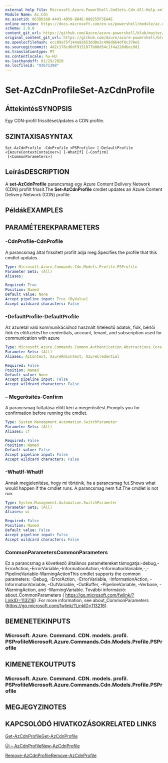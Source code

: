 ```yaml
---
external help file: Microsoft.Azure.PowerShell.Cmdlets.Cdn.dll-Help.xml
Module Name: Az.Cdn
ms.assetid: 863DD160-4443-4D50-804E-089255F3EA4E
online version: https://docs.microsoft.com/en-us/powershell/module/az.cdn/set-azcdnprofile
schema: 2.0.0
content_git_url: https://github.com/Azure/azure-powershell/blob/master/src/Cdn/Cdn/help/Set-AzCdnProfile.md
original_content_git_url: https://github.com/Azure/azure-powershell/blob/master/src/Cdn/Cdn/help/Set-AzCdnProfile.md
ms.openlocfilehash: ecc89a75f144a92653dd0e3c498d664df8c370e5
ms.sourcegitcommit: 4d2c178cd6df9151877b08d54c1f4a228dbec9d1
ms.translationtype: MT
ms.contentlocale: hu-HU
ms.lasthandoff: 01/29/2020
ms.locfileid: "93671398"
---
```

# <span data-ttu-id="67e9e-101">Set-AzCdnProfile</span><span class="sxs-lookup"><span data-stu-id="67e9e-101">Set-AzCdnProfile</span></span>

## <span data-ttu-id="67e9e-102">Áttekintés</span><span class="sxs-lookup"><span data-stu-id="67e9e-102">SYNOPSIS</span></span>
<span data-ttu-id="67e9e-103">Egy CDN-profil frissítése</span><span class="sxs-lookup"><span data-stu-id="67e9e-103">Updates a CDN profile.</span></span>

## <span data-ttu-id="67e9e-104">SZINTAXISA</span><span class="sxs-lookup"><span data-stu-id="67e9e-104">SYNTAX</span></span>

```
Set-AzCdnProfile -CdnProfile <PSProfile> [-DefaultProfile <IAzureContextContainer>] [-WhatIf] [-Confirm]
 [<CommonParameters>]
```

## <span data-ttu-id="67e9e-105">Leírás</span><span class="sxs-lookup"><span data-stu-id="67e9e-105">DESCRIPTION</span></span>
<span data-ttu-id="67e9e-106">A **set-AzCdnProfile** parancsmag egy Azure Content Delivery Network (CDN) profilt frissít.</span><span class="sxs-lookup"><span data-stu-id="67e9e-106">The **Set-AzCdnProfile** cmdlet updates an Azure Content Delivery Network (CDN) profile.</span></span>

## <span data-ttu-id="67e9e-107">Példák</span><span class="sxs-lookup"><span data-stu-id="67e9e-107">EXAMPLES</span></span>

## <span data-ttu-id="67e9e-108">PARAMÉTEREK</span><span class="sxs-lookup"><span data-stu-id="67e9e-108">PARAMETERS</span></span>

### <span data-ttu-id="67e9e-109">-CdnProfile</span><span class="sxs-lookup"><span data-stu-id="67e9e-109">-CdnProfile</span></span>
<span data-ttu-id="67e9e-110">A parancsmag által frissített profilt adja meg.</span><span class="sxs-lookup"><span data-stu-id="67e9e-110">Specifies the profile that this cmdlet updates.</span></span>

```yaml
Type: Microsoft.Azure.Commands.Cdn.Models.Profile.PSProfile
Parameter Sets: (All)
Aliases:

Required: True
Position: Named
Default value: None
Accept pipeline input: True (ByValue)
Accept wildcard characters: False
```

### <span data-ttu-id="67e9e-111">-DefaultProfile</span><span class="sxs-lookup"><span data-stu-id="67e9e-111">-DefaultProfile</span></span>
<span data-ttu-id="67e9e-112">Az azuretal való kommunikációhoz használt hitelesítő adatok, fiók, bérlői fiók és előfizetés</span><span class="sxs-lookup"><span data-stu-id="67e9e-112">The credentials, account, tenant, and subscription used for communication with azure</span></span>

```yaml
Type: Microsoft.Azure.Commands.Common.Authentication.Abstractions.Core.IAzureContextContainer
Parameter Sets: (All)
Aliases: AzContext, AzureRmContext, AzureCredential

Required: False
Position: Named
Default value: None
Accept pipeline input: False
Accept wildcard characters: False
```

### <span data-ttu-id="67e9e-113">– Megerősítés</span><span class="sxs-lookup"><span data-stu-id="67e9e-113">-Confirm</span></span>
<span data-ttu-id="67e9e-114">A parancsmag futtatása előtt kéri a megerősítést.</span><span class="sxs-lookup"><span data-stu-id="67e9e-114">Prompts you for confirmation before running the cmdlet.</span></span>

```yaml
Type: System.Management.Automation.SwitchParameter
Parameter Sets: (All)
Aliases: cf

Required: False
Position: Named
Default value: False
Accept pipeline input: False
Accept wildcard characters: False
```

### <span data-ttu-id="67e9e-115">-WhatIf</span><span class="sxs-lookup"><span data-stu-id="67e9e-115">-WhatIf</span></span>
<span data-ttu-id="67e9e-116">Annak megjelenítése, hogy mi történik, ha a parancsmag fut.</span><span class="sxs-lookup"><span data-stu-id="67e9e-116">Shows what would happen if the cmdlet runs.</span></span>
<span data-ttu-id="67e9e-117">A parancsmag nem fut.</span><span class="sxs-lookup"><span data-stu-id="67e9e-117">The cmdlet is not run.</span></span>

```yaml
Type: System.Management.Automation.SwitchParameter
Parameter Sets: (All)
Aliases: wi

Required: False
Position: Named
Default value: False
Accept pipeline input: False
Accept wildcard characters: False
```

### <span data-ttu-id="67e9e-118">CommonParameters</span><span class="sxs-lookup"><span data-stu-id="67e9e-118">CommonParameters</span></span>
<span data-ttu-id="67e9e-119">Ez a parancsmag a következő általános paramétereket támogatja:-debug,-ErrorAction,-ErrorVariable,-InformationAction,-InformationVariable,-,-PipelineVariable-WarningAction</span><span class="sxs-lookup"><span data-stu-id="67e9e-119">This cmdlet supports the common parameters: -Debug, -ErrorAction, -ErrorVariable, -InformationAction, -InformationVariable, -OutVariable, -OutBuffer, -PipelineVariable, -Verbose, -WarningAction, and -WarningVariable.</span></span> <span data-ttu-id="67e9e-120">További információ: about_CommonParameters ( https://go.microsoft.com/fwlink/?LinkID=113216) .</span><span class="sxs-lookup"><span data-stu-id="67e9e-120">For more information, see about_CommonParameters (https://go.microsoft.com/fwlink/?LinkID=113216).</span></span>

## <span data-ttu-id="67e9e-121">BEMENETEK</span><span class="sxs-lookup"><span data-stu-id="67e9e-121">INPUTS</span></span>

### <span data-ttu-id="67e9e-122">Microsoft. Azure. Command. CDN. models. profil. PSProfile</span><span class="sxs-lookup"><span data-stu-id="67e9e-122">Microsoft.Azure.Commands.Cdn.Models.Profile.PSProfile</span></span>

## <span data-ttu-id="67e9e-123">KIMENETEK</span><span class="sxs-lookup"><span data-stu-id="67e9e-123">OUTPUTS</span></span>

### <span data-ttu-id="67e9e-124">Microsoft. Azure. Command. CDN. models. profil. PSProfile</span><span class="sxs-lookup"><span data-stu-id="67e9e-124">Microsoft.Azure.Commands.Cdn.Models.Profile.PSProfile</span></span>

## <span data-ttu-id="67e9e-125">MEGJEGYZI</span><span class="sxs-lookup"><span data-stu-id="67e9e-125">NOTES</span></span>

## <span data-ttu-id="67e9e-126">KAPCSOLÓDÓ HIVATKOZÁSOK</span><span class="sxs-lookup"><span data-stu-id="67e9e-126">RELATED LINKS</span></span>

[<span data-ttu-id="67e9e-127">Get-AzCdnProfile</span><span class="sxs-lookup"><span data-stu-id="67e9e-127">Get-AzCdnProfile</span></span>](./Get-AzCdnProfile.md)

[<span data-ttu-id="67e9e-128">Új – AzCdnProfile</span><span class="sxs-lookup"><span data-stu-id="67e9e-128">New-AzCdnProfile</span></span>](./New-AzCdnProfile.md)

[<span data-ttu-id="67e9e-129">Remove-AzCdnProfile</span><span class="sxs-lookup"><span data-stu-id="67e9e-129">Remove-AzCdnProfile</span></span>](./Remove-AzCdnProfile.md)


